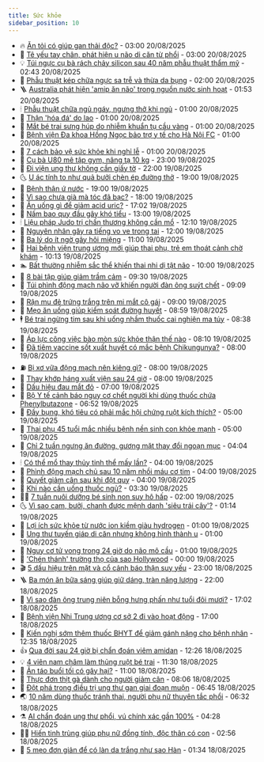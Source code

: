 ```yaml
---
title: Sức khỏe
sidebar_position: 10
---
```


<!-- vnexpress-suc-khoe:START -->
- 🔥 [Ăn tỏi có giúp gan thải độc?](https://vnexpress.net/an-toi-co-giup-gan-thai-doc-4929118.html) - 03:00 20/08/2025
- 🥰 [Tê yếu tay chân, phát hiện u não di căn từ phổi](https://vnexpress.net/te-yeu-tay-chan-phat-hien-u-nao-di-can-tu-phoi-4929032.html) - 03:00 20/08/2025
- 💡 [Túi ngực cụ bà rách chảy silicon sau 40 năm phẫu thuật thẩm mỹ](https://vnexpress.net/tui-nguc-cu-ba-rach-chay-silicon-sau-40-nam-phau-thuat-tham-my-4929035.html) - 02:43 20/08/2025
- 🤗 [Phẫu thuật kép chữa ngực sa trễ và thừa da bụng](https://vnexpress.net/phau-thuat-kep-chua-nguc-sa-tre-va-thua-da-bung-4929029.html) - 02:00 20/08/2025
- 🪜 [Australia phát hiện &#39;amip ăn não&#39; trong nguồn nước sinh hoạt](https://vnexpress.net/australia-phat-hien-amip-an-nao-trong-nguon-nuoc-sinh-hoat-4929083.html) - 01:53 20/08/2025
- 🕯 [Phẫu thuật chữa ngủ ngáy, ngưng thở khi ngủ](https://vnexpress.net/phau-thuat-chua-ngu-ngay-ngung-tho-khi-ngu-4929033.html) - 01:00 20/08/2025
- 🤭 [Thận &#39;hóa đá&#39; do lao](https://vnexpress.net/than-hoa-da-do-lao-4928969.html) - 01:00 20/08/2025
- 👀 [Mắt bé trai sưng húp do nhiễm khuẩn tụ cầu vàng](https://vnexpress.net/mat-be-trai-sung-hup-do-nhiem-khuan-tu-cau-vang-4928959.html) - 01:00 20/08/2025
- 🌋 [Bệnh viện Đa khoa Hồng Ngọc bảo trợ y tế cho Hà Nội FC](https://vnexpress.net/benh-vien-da-khoa-hong-ngoc-bao-tro-y-te-cho-ha-noi-fc-4928958.html) - 01:00 20/08/2025
- 🫶 [7 cách bảo vệ sức khỏe khi nghỉ lễ](https://vnexpress.net/7-cach-bao-ve-suc-khoe-khi-nghi-le-4928883.html) - 01:00 20/08/2025
- 🦆 [Cụ bà U80 mê tập gym, nâng tạ 10 kg](https://vnexpress.net/cu-ba-u80-me-tap-gym-nang-ta-10-kg-4928616.html) - 23:00 19/08/2025
- 🚀 [Đi viện ung thư không cần giấy tờ](https://vnexpress.net/di-vien-ung-thu-khong-can-giay-to-4928909.html) - 22:00 19/08/2025
- 🌜 [U ác tính to như quả bưởi chèn ép đường thở](https://vnexpress.net/u-ac-tinh-to-nhu-qua-buoi-chen-ep-duong-tho-4928735.html) - 19:00 19/08/2025
- 🧰 [Bệnh thận ứ nước](https://vnexpress.net/suc-khoe/cam-nang/benh-than-u-nuoc-362) - 19:00 19/08/2025
- 💫 [Vì sao chưa già mà tóc đã bạc?](https://vnexpress.net/vi-sao-chua-gia-ma-toc-da-bac-4928906.html) - 18:00 19/08/2025
- 🌝 [Ăn uống gì để giảm acid uric?](https://vnexpress.net/an-uong-gi-de-giam-acid-uric-4928391.html) - 17:02 19/08/2025
- 🗽 [Nấm bao quy đầu gây khó tiểu](https://vnexpress.net/nam-bao-quy-dau-gay-kho-tieu-4928981.html) - 13:00 19/08/2025
- 🕯 [Liệu pháp Judo trị chấn thương không cần mổ](https://vnexpress.net/lieu-phap-judo-tri-chan-thuong-khong-can-mo-4928901.html) - 12:10 19/08/2025
- 🦅 [Nguyên nhân gây ra tiếng vo ve trong tai](https://vnexpress.net/nguyen-nhan-gay-ra-tieng-vo-ve-trong-tai-4928822.html) - 12:00 19/08/2025
- 🦆 [Ba lý do ít ngờ gây hôi miệng](https://vnexpress.net/ba-ly-do-it-ngo-gay-hoi-mieng-4928856.html) - 11:00 19/08/2025
- 🎊 [Hai bệnh viện trung ương mới giúp thai phụ, trẻ em thoát cảnh chờ khám](https://vnexpress.net/hai-benh-vien-trung-uong-moi-giup-thai-phu-tre-em-thoat-canh-cho-kham-4928524.html) - 10:13 19/08/2025
- 🏊 [Bất thường nhiễm sắc thể khiến thai nhi dị tật não](https://vnexpress.net/bat-thuong-nhiem-sac-the-khien-thai-nhi-di-tat-nao-4928819.html) - 10:00 19/08/2025
- 📝 [8 bài tập giúp giảm trầm cảm](https://vnexpress.net/8-bai-tap-giup-giam-tram-cam-4928862.html) - 09:30 19/08/2025
- 💯 [Túi phình động mạch não vỡ khiến người đàn ông suýt chết](https://vnexpress.net/tui-phinh-dong-mach-nao-vo-khien-nguoi-dan-ong-suyt-chet-4928835.html) - 09:09 19/08/2025
- 🌊 [Rận mu đẻ trứng trắng trên mi mắt cô gái](https://vnexpress.net/ran-mu-de-trung-trang-tren-mi-mat-co-gai-4928808.html) - 09:00 19/08/2025
- 🚀 [Mẹo ăn uống giúp kiểm soát đường huyết](https://vnexpress.net/meo-an-uong-giup-kiem-soat-duong-huyet-4928718.html) - 08:59 19/08/2025
- 🕴 [Bé trai ngừng tim sau khi uống nhầm thuốc cai nghiện ma túy](https://vnexpress.net/be-trai-ngung-tim-sau-khi-uong-nham-thuoc-cai-nghien-ma-tuy-4928837.html) - 08:38 19/08/2025
- 🗽 [Áp lực công việc bào mòn sức khỏe thận thế nào](https://vnexpress.net/ap-luc-cong-viec-bao-mon-suc-khoe-than-the-nao-4928705.html) - 08:10 19/08/2025
- 🎡 [Đã tiêm vaccine sốt xuất huyết có mắc bệnh Chikungunya?](https://vnexpress.net/da-tiem-vaccine-sot-xuat-huyet-co-mac-benh-chikungunya-4928826.html) - 08:00 19/08/2025
- ⛽️ [Bị xơ vữa động mạch nên kiêng gì?](https://vnexpress.net/bi-xo-vua-dong-mach-nen-kieng-gi-4928807.html) - 08:00 19/08/2025
- 🦆 [Thay khớp háng xuất viện sau 24 giờ](https://vnexpress.net/thay-khop-hang-xuat-vien-sau-24-gio-4928805.html) - 08:00 19/08/2025
- 🤩 [Dấu hiệu đau mắt đỏ](https://vnexpress.net/dau-hieu-dau-mat-do-4928690.html) - 07:00 19/08/2025
- 🦒 [Bộ Y tế cảnh báo nguy cơ chết người khi dùng thuốc chứa Phenylbutazone](https://vnexpress.net/bo-y-te-canh-bao-nguy-co-chet-nguoi-khi-dung-thuoc-chua-phenylbutazone-4928771.html) - 06:52 19/08/2025
- 💫 [Đầy bụng, khó tiêu có phải mắc hội chứng ruột kích thích?](https://vnexpress.net/day-bung-kho-tieu-co-phai-mac-hoi-chung-ruot-kich-thich-4928736.html) - 05:00 19/08/2025
- 🐘 [Thai phụ 45 tuổi mắc nhiều bệnh nền sinh con khỏe mạnh](https://vnexpress.net/thai-phu-45-tuoi-mac-nhieu-benh-nen-sinh-con-khoe-manh-4928678.html) - 05:00 19/08/2025
- 🚀 [Chỉ 2 tuần ngưng ăn đường, gương mặt thay đổi ngoạn mục](https://vnexpress.net/chi-2-tuan-ngung-an-duong-guong-mat-thay-doi-ngoan-muc-4928716.html) - 04:04 19/08/2025
- 🕯 [Có thể mổ thay thủy tinh thể mấy lần?](https://vnexpress.net/co-the-mo-thay-thuy-tinh-the-may-lan-4928685.html) - 04:00 19/08/2025
- 🦏 [Phình động mạch chủ sau 10 năm nhồi máu cơ tim](https://vnexpress.net/phinh-dong-mach-chu-sau-10-nam-nhoi-mau-co-tim-4928576.html) - 04:00 19/08/2025
- 🦄 [Quyết giảm cân sau khi đột quỵ](https://vnexpress.net/quyet-giam-can-sau-khi-dot-quy-4928400.html) - 04:00 19/08/2025
- 🦒 [Khi nào cần uống thuốc ngủ?](https://vnexpress.net/khi-nao-can-uong-thuoc-ngu-4928606.html) - 03:30 19/08/2025
- 👨‍🏫 [7 tuần nuôi dưỡng bé sinh non suy hô hấp](https://vnexpress.net/7-tuan-nuoi-duong-be-sinh-non-suy-ho-hap-4928586.html) - 02:00 19/08/2025
- 🌜 [Vì sao cam, bưởi, chanh được mệnh danh &#39;siêu trái cây&#39;?](https://vnexpress.net/vi-sao-cam-buoi-chanh-duoc-menh-danh-sieu-trai-cay-4928173.html) - 01:14 19/08/2025
- 🚀 [Lợi ích sức khỏe từ nước ion kiềm giàu hydrogen](https://vnexpress.net/loi-ich-suc-khoe-tu-nuoc-ion-kiem-giau-hydrogen-4928456.html) - 01:00 19/08/2025
- 💃 [Ung thư tuyến giáp di căn nhưng không hình thành u](https://vnexpress.net/ung-thu-tuyen-giap-di-can-nhung-khong-hinh-thanh-u-4928407.html) - 01:00 19/08/2025
- 💯 [Nguy cơ tử vong trong 24 giờ do não mô cầu](https://vnexpress.net/nguy-co-tu-vong-trong-24-gio-do-nao-mo-cau-4928394.html) - 01:00 19/08/2025
- 🤔 [&#39;Chén thánh&#39; trường thọ của sao Hollywood](https://vnexpress.net/chen-thanh-truong-tho-cua-sao-hollywood-4928431.html) - 00:00 19/08/2025
- 🎬 [5 dấu hiệu trên mặt và cổ cảnh báo thận suy yếu](https://vnexpress.net/5-dau-hieu-tren-mat-va-co-canh-bao-than-suy-yeu-4928010.html) - 23:00 18/08/2025
- 🪜 [Ba món ăn bữa sáng giúp giữ dáng, tràn năng lượng](https://vnexpress.net/ba-mon-an-bua-sang-giup-giu-dang-tran-nang-luong-4927988.html) - 22:00 18/08/2025
- 🦣 [Vì sao đàn ông trung niên bỗng hưng phấn như tuổi đôi mươi?](https://vnexpress.net/vi-sao-dan-ong-trung-nien-bong-hung-phan-nhu-tuoi-doi-muoi-4927841.html) - 17:02 18/08/2025
- 🧐 [Bệnh viện Nhi Trung ương cơ sở 2 đi vào hoạt động](https://vnexpress.net/benh-vien-nhi-trung-uong-co-so-2-di-vao-hoat-dong-4928463.html) - 17:00 18/08/2025
- 🤡 [Kiến nghị sớm thêm thuốc BHYT để giảm gánh nặng cho bệnh nhân](https://vnexpress.net/kien-nghi-som-them-thuoc-bhyt-de-giam-ganh-nang-cho-benh-nhan-4928492.html) - 12:35 18/08/2025
- 👍 [Qua đời sau 24 giờ bị chẩn đoán viêm amidan](https://vnexpress.net/qua-doi-sau-24-gio-bi-chan-doan-viem-amidan-4928418.html) - 12:26 18/08/2025
- 💡 [4 viên nam châm làm thủng ruột bé trai](https://vnexpress.net/4-vien-nam-cham-lam-thung-ruot-be-trai-4928501.html) - 11:30 18/08/2025
- 💯 [Ăn táo buổi tối có gây hại?](https://vnexpress.net/an-tao-buoi-toi-co-gay-hai-4927984.html) - 11:00 18/08/2025
- 🧠 [Thực đơn thịt gà dành cho người giảm cân](https://vnexpress.net/thuc-don-thit-ga-danh-cho-nguoi-giam-can-4928103.html) - 08:06 18/08/2025
- 🎡 [Đột phá trong điều trị ung thư gan giai đoạn muộn](https://vnexpress.net/dot-pha-trong-dieu-tri-ung-thu-gan-giai-doan-muon-4928168.html) - 06:45 18/08/2025
- 🌏 [10 năm dùng thuốc tránh thai, người phụ nữ thuyên tắc phổi](https://vnexpress.net/10-nam-dung-thuoc-tranh-thai-nguoi-phu-nu-thuyen-tac-phoi-4928117.html) - 06:32 18/08/2025
- ⚗️ [AI chẩn đoán ung thư phổi, vú chính xác gần 100%](https://vnexpress.net/ai-chan-doan-ung-thu-phoi-vu-chinh-xac-gan-100-4928124.html) - 04:28 18/08/2025
- 👨‍🏫 [Hiến tinh trùng giúp phụ nữ đồng tính, độc thân có con](https://vnexpress.net/hien-tinh-trung-giup-phu-nu-dong-tinh-doc-than-co-con-4928150.html) - 02:56 18/08/2025
- 🤖 [5 mẹo đơn giản để có làn da trắng như sao Hàn](https://vnexpress.net/5-meo-don-gian-de-co-lan-da-trang-nhu-sao-han-4928001.html) - 01:34 18/08/2025<!-- vnexpress-suc-khoe:END -->
